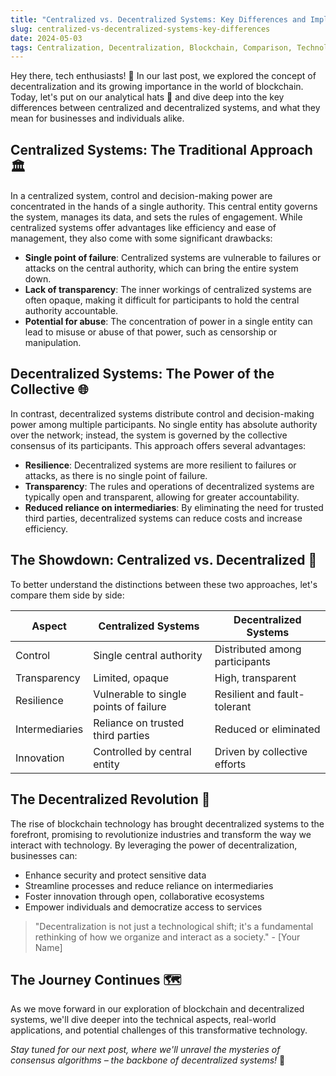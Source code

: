 ```yaml
---
title: "Centralized vs. Decentralized Systems: Key Differences and Implications 🔍"
slug: centralized-vs-decentralized-systems-key-differences
date: 2024-05-03
tags: Centralization, Decentralization, Blockchain, Comparison, Technology, Innovation
---
```


Hey there, tech enthusiasts! 🙌 In our last post, we explored the concept of decentralization and its growing importance in the world of blockchain. Today, let's put on our analytical hats 🎩 and dive deep into the key differences between centralized and decentralized systems, and what they mean for businesses and individuals alike.

## Centralized Systems: The Traditional Approach 🏛️

In a centralized system, control and decision-making power are concentrated in the hands of a single authority. This central entity governs the system, manages its data, and sets the rules of engagement. While centralized systems offer advantages like efficiency and ease of management, they also come with some significant drawbacks:

- **Single point of failure**: Centralized systems are vulnerable to failures or attacks on the central authority, which can bring the entire system down.
- **Lack of transparency**: The inner workings of centralized systems are often opaque, making it difficult for participants to hold the central authority accountable.
- **Potential for abuse**: The concentration of power in a single entity can lead to misuse or abuse of that power, such as censorship or manipulation.

## Decentralized Systems: The Power of the Collective 🌐

In contrast, decentralized systems distribute control and decision-making power among multiple participants. No single entity has absolute authority over the network; instead, the system is governed by the collective consensus of its participants. This approach offers several advantages:

- **Resilience**: Decentralized systems are more resilient to failures or attacks, as there is no single point of failure.
- **Transparency**: The rules and operations of decentralized systems are typically open and transparent, allowing for greater accountability.
- **Reduced reliance on intermediaries**: By eliminating the need for trusted third parties, decentralized systems can reduce costs and increase efficiency.

## The Showdown: Centralized vs. Decentralized 🥊

To better understand the distinctions between these two approaches, let's compare them side by side:

| Aspect | Centralized Systems | Decentralized Systems |
|--------|---------------------|----------------------|
| Control | Single central authority | Distributed among participants |
| Transparency | Limited, opaque | High, transparent |
| Resilience | Vulnerable to single points of failure | Resilient and fault-tolerant |
| Intermediaries | Reliance on trusted third parties | Reduced or eliminated |
| Innovation | Controlled by central entity | Driven by collective efforts |

## The Decentralized Revolution 🌋

The rise of blockchain technology has brought decentralized systems to the forefront, promising to revolutionize industries and transform the way we interact with technology. By leveraging the power of decentralization, businesses can:

- Enhance security and protect sensitive data
- Streamline processes and reduce reliance on intermediaries
- Foster innovation through open, collaborative ecosystems
- Empower individuals and democratize access to services

> "Decentralization is not just a technological shift; it's a fundamental rethinking of how we organize and interact as a society." - [Your Name]

## The Journey Continues 🗺️

As we move forward in our exploration of blockchain and decentralized systems, we'll dive deeper into the technical aspects, real-world applications, and potential challenges of this transformative technology.

*Stay tuned for our next post, where we'll unravel the mysteries of consensus algorithms – the backbone of decentralized systems!* 🔗